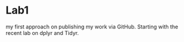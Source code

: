 # Lab1
my first approach on publishing my work via GitHub. 
Starting with the recent lab on dplyr and Tidyr.
